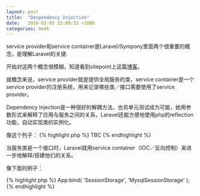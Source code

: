 ```yaml
---
layout: post
title:  "Denpendency Injection"
date:   2016-03-05 22:00:52 +1000
categories: Geek
---
```


service provider和service container是Laravel/Sympony里面两个很重要的概念，是理解Laravel的关键.

开始对这两个概念很模糊，知道看到sitepoint上这篇<a target="_blank" href='http://www.sitepoint.com/dependency-injection-laravels-ioc/'>博客</a>。

就概念来说，service provider就是提供全局服务的类，service container是一个service provider的注册系统，用来记录哪些类／接口需要使用了service provider。

Dependency Injection是一种很好的解耦方法，也另单元测试成为可能，她用参数形式来解释了应用与服务之间的关系，Laravel还能方便地使用php的reflection功能，自动实现类的实例化。

 像这个列子：
{% highlight php %}
TBC
{% endhighlight %}

当服务类是一个接口时，Laravel就用service container（IOC／反向控制）来进一步地解释/搭建他们的关系。

 像下面的例子：

{% highlight php %}
App:bind( 'SessionStorage', 'MysqlSessionStorage' );
{% endhighlight %}
